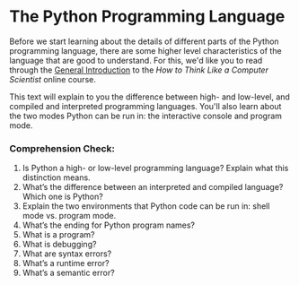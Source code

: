 [//]: <> (name: The Python Programming Language)
[//]: <> (author: Benjamin White)
[//]: <> (type: 3pc)
[//]: <> (time: 60)

# The Python Programming Language

Before we start learning about the details of different parts of the Python programming language, there are some higher level characteristics of the language that are good to understand. For this, we'd like you to read through the [General Introduction](http://interactivepython.org/runestone/static/thinkcspy/GeneralIntro/introduction.html) to the *How to Think Like a Computer Scientist* online course.

This text will explain to you the difference between high- and low-level, and compiled and interpreted programming languages. You'll also learn about the two modes Python can be run in: the interactive console and program mode. 

### Comprehension Check:

1. Is Python a high- or low-level programming language? Explain what this distinction means.
2. What’s the difference between an interpreted and compiled language? Which one is Python?
3. Explain the two environments that Python code can be run in: shell mode vs. program mode.
4. What’s the ending for Python program names? 
5. What is a program?
6. What is debugging? 
7. What are syntax errors?
8. What’s a runtime error?
9. What’s a semantic error?